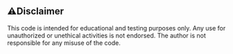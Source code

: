 ## ⚠️Disclaimer

This code is intended for educational and testing purposes only. Any use for unauthorized or unethical activities is not endorsed. The author is not responsible for any misuse of the code.
